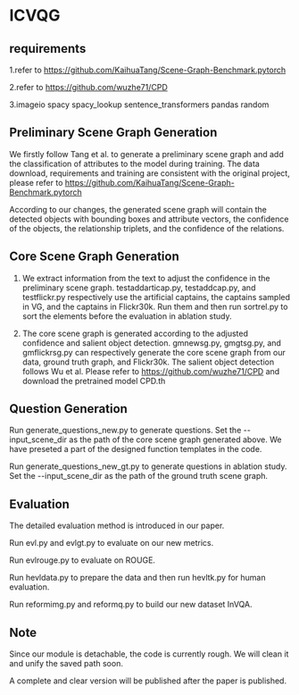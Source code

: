 # ICVQG

## requirements

1.refer to https://github.com/KaihuaTang/Scene-Graph-Benchmark.pytorch

2.refer to https://github.com/wuzhe71/CPD

3.imageio spacy spacy_lookup sentence_transformers pandas random

## Preliminary Scene Graph Generation

We firstly follow Tang et al. to generate a preliminary scene graph and add the classification of attributes to the model during training. The data download, requirements and training are consistent with the original project, please refer to https://github.com/KaihuaTang/Scene-Graph-Benchmark.pytorch

According to our changes, the generated scene graph will contain the detected objects with bounding boxes and attribute vectors, the confidence of the objects, the relationship triplets, and the confidence of the relations.

## Core Scene Graph Generation

1. We extract information from the text to adjust the confidence in the preliminary scene graph. testaddarticap.py, testaddcap.py, and testflickr.py respectively use the artificial captains, the captains sampled in VG, and the captains in Flickr30k. Run them and then run sortrel.py to sort the elements before the evaluation in ablation study.

2. The core scene graph is generated according to the adjusted confidence and salient object detection. gmnewsg.py, gmgtsg.py, and gmflickrsg.py can respectively generate the core scene graph from our data, ground truth graph, and Flickr30k. The salient object detection follows Wu et al. Please refer to  https://github.com/wuzhe71/CPD  and download the pretrained model CPD.th

## Question Generation

Run generate_questions_new.py to generate questions. Set the --input_scene_dir as the path of the core scene graph generated above. We have preseted a part of the designed function templates in the code.

Run generate_questions_new_gt.py to generate questions in ablation study. Set the --input_scene_dir as the path of the ground truth scene graph. 

## Evaluation

The detailed evaluation method is introduced in our paper.

Run evl.py and evlgt.py to evaluate on our new metrics.

Run evlrouge.py to evaluate on ROUGE.

Run hevldata.py to prepare  the data and then run hevltk.py for human evaluation.

Run reformimg.py and reformq.py to build our new dataset InVQA.

## Note

Since our module is detachable, the code is currently rough. We will clean it and unify the saved path soon.

A complete and clear version will be published after the paper is published.
